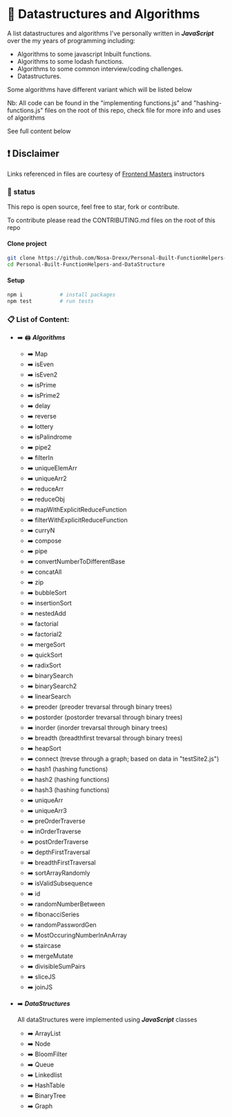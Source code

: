 # 👋 Datastructures and Algorithms

A list datastructures and algorithms I've personally written in **_JavaScript_** over the my years of programming including:

- Algorithms to some javascript Inbuilt functions.
- Algorithms to some lodash functions.
- Algorithms to some common interview/coding challenges.
- Datastructures.

Some algorithms have different variant which will be listed below

Nb: All code can be found in the "implementing functions.js" and "hashing-functions.js" files on the root of this repo, check file for more info and uses of algorithms

See full content below

## ❗ Disclaimer

Links referenced in files are courtesy of <a href="https://frontendmasters.com/" target="_blank">Frontend Masters</a> instructors

### 📌 status

This repo is open source, feel free to star, fork or contribute.

To contribute please read the CONTRIBUTING.md files on the root of this repo

#### Clone project

```sh
git clone https://github.com/Nosa-Drexx/Personal-Built-FunctionHelpers-and-DataStructure.git # or 'git@github.com:Nosa-Drexx/Personal-Built-FunctionHelpers-and-DataStructure.git' for ssh
cd Personal-Built-FunctionHelpers-and-DataStructure
```

#### Setup

```sh
npm i            # install packages
npm test         # run tests
```

### 📋 List of Content:

- ➡️ 🖨️ **_Algorithms_**

  - ➡️ Map
  - ➡️ isEven
  - ➡️ isEven2
  - ➡️ isPrime
  - ➡️ isPrime2
  - ➡️ delay
  - ➡️ reverse
  - ➡️ lottery
  - ➡️ isPalindrome
  - ➡️ pipe2
  - ➡️ filterIn
  - ➡️ uniqueElemArr
  - ➡️ uniqueArr2
  - ➡️ reduceArr
  - ➡️ reduceObj
  - ➡️ mapWithExplicitReduceFunction
  - ➡️ filterWithExplicitReduceFunction
  - ➡️ curryN
  - ➡️ compose
  - ➡️ pipe
  - ➡️ convertNumberToDifferentBase
  - ➡️ concatAll
  - ➡️ zip
  - ➡️ bubbleSort
  - ➡️ insertionSort
  - ➡️ nestedAdd
  - ➡️ factorial
  - ➡️ factorial2
  - ➡️ mergeSort
  - ➡️ quickSort
  - ➡️ radixSort
  - ➡️ binarySearch
  - ➡️ binarySearch2
  - ➡️ linearSearch
  - ➡️ preoder (preoder trevarsal through binary trees)
  - ➡️ postorder (postorder trevarsal through binary trees)
  - ➡️ inorder (inorder trevarsal through binary trees)
  - ➡️ breadth (breadthfirst trevarsal through binary trees)
  - ➡️ heapSort
  - ➡️ connect (trevse through a graph; based on data in "testSite2.js")
  - ➡️ hash1 (hashing functions)
  - ➡️ hash2 (hashing functions)
  - ➡️ hash3 (hashing functions)
  - ➡️ uniqueArr
  - ➡️ uniqueArr3
  - ➡️ preOrderTraverse
  - ➡️ inOrderTraverse
  - ➡️ postOrderTraverse
  - ➡️ depthFirstTraversal
  - ➡️ breadthFirstTraversal
  - ➡️ sortArrayRandomly
  - ➡️ isValidSubsequence
  - ➡️ id
  - ➡️ randomNumberBetween
  - ➡️ fibonacciSeries
  - ➡️ randomPasswordGen
  - ➡️ MostOccuringNumberInAnArray
  - ➡️ staircase
  - ➡️ mergeMutate
  - ➡️ divisibleSumPairs
  - ➡️ sliceJS
  - ➡️ joinJS

- ➡️ **_DataStructures_**

  All dataStructures were implemented using **_JavaScript_** classes

  - ➡️ ArrayList
  - ➡️ Node
  - ➡️ BloomFilter
  - ➡️ Queue
  - ➡️ Linkedlist
  - ➡️ HashTable
  - ➡️ BinaryTree
  - ➡️ Graph

